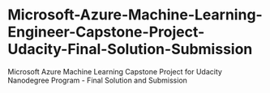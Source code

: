 # Microsoft-Azure-Machine-Learning-Engineer-Capstone-Project-Udacity-Final-Solution-Submission
Microsoft Azure Machine Learning Capstone Project for Udacity Nanodegree Program - Final Solution and Submission
